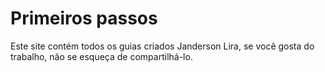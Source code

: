 # Primeiros passos

Este site contém todos os guias criados Janderson Lira, se você gosta do trabalho, não se esqueça de compartilhá-lo.